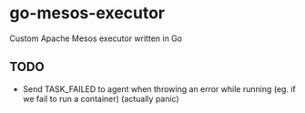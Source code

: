 # go-mesos-executor
Custom Apache Mesos executor written in Go

## TODO

* Send TASK_FAILED to agent when throwing an error while running (eg. if we fail to run a container) (actually panic)
